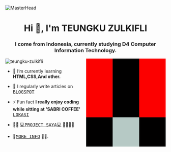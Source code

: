![MasterHead](https://camo.githubusercontent.com/b9d2cf6f810f95b5fb495edca02c307d492c32f71a62ab6c801e416fa5492338/68747470733a2f2f692e70696e696d672e636f6d2f6f726967696e616c732f37372f63612f61332f37376361613332383834643733356434333961646534356261333766656166322e676966)

<h1 align="center">Hi 👋, I'm TEUNGKU ZULKIFLI</h1>
<h3 align="center">I come from Indonesia, currently studying D4 Computer Information Technology.</h3>

<img align="right" alt="ME" width="250" src="img/teungku 8bit retro.gif">

<p align="left"> <img src="https://komarev.com/ghpvc/?username=teungku-zulkifli&label=Profile%20views&color=0e75b6&style=flat" alt="teungku-zulkifli" /> </p>

- 🌱 I’m currently learning **HTML,CSS,And other.**

- 📝 I regularly write articles on [<kbd>BLOGSPOT](https://teungku-zulkifli.blogspot.com)

- ⚡ Fun fact **I really enjoy coding while sitting at 'SABRI COFFEE'** [<kbd>LOKASI](https://www.google.com/maps/place/Sabri+kupi/@5.1297247,97.1480573,17z/data=!3m1!4b1!4m6!3m5!1s0x304783f47c8193d9:0x9326c2ee28133518!8m2!3d5.1297247!4d97.1503035!16s%2Fg%2F11qp2g1264?entry=ttu)

- 👨‍💻 💻[<kbd>PROJECT SAYA</kbd>](https://my.spline.design/apokfixs-c5ed9406bb4a1c6e48db7081da283fc1/)💻 🤫🧏‍♂️😏

- 👨[<kbd>MORE INFO</kbd>](https://teungku-zulkifli.github.io) 👨‍💻.
